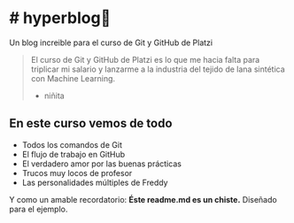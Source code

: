 # # hyperblog💚
Un blog increible para el curso de Git y GitHub de Platzi
> El curso de Git y GitHub de Platzi es lo que me hacia falta para triplicar mi salario y lanzarme a la industria del tejido de lana sintética con Machine Learning.
>- niñita

## En este curso vemos de todo
* Todos los comandos de Git
* El flujo de trabajo en GitHub
* El verdadero amor por las buenas prácticas
* Trucos muy locos de profesor
* Las personalidades múltiples de Freddy

Y como un amable recordatorio: **Éste readme.md es un chiste.** Diseñado para el ejemplo.